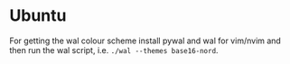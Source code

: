 # Ubuntu

For getting the wal colour scheme install pywal and wal for vim/nvim and then run the wal script, i.e.
`./wal --themes base16-nord`.
